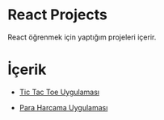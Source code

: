 # React Projects

React öğrenmek için yaptığım projeleri içerir.

# İçerik

- [Tic Tac Toe Uygulaması](https://github.com/AhmetOsmn/react-projects/tree/main/01.tic-tac-toe)

- [Para Harcama Uygulaması](https://github.com/AhmetOsmn/react-projects/tree/main/02.para-harcama-uygulamasi)
